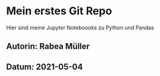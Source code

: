 # Mein erstes Git Repo

Hier sind meine Jupyter Noteboooks zu Python und Pandas

## Autorin: Rabea Müller
## Datum: 2021-05-04


